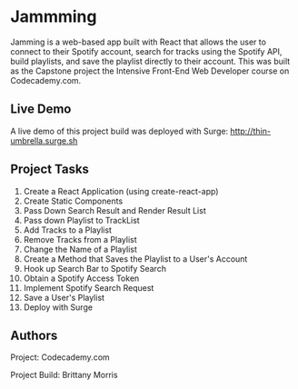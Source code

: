 # Jammming

Jamming is a web-based app built with React that allows the user to connect to their Spotify account, search for tracks using the Spotify API, build playlists, and save the playlist directly to their account. This was built as the Capstone project the Intensive Front-End Web Developer course on Codecademy.com.

## Live Demo

A live demo of this project build was deployed with Surge: http://thin-umbrella.surge.sh

## Project Tasks

1. Create a React Application (using create-react-app)
2. Create Static Components
3. Pass Down Search Result and Render Result List
4. Pass down Playlist to TrackList
5. Add Tracks to a Playlist
6. Remove Tracks from a Playlist
7. Change the Name of a Playlist
8. Create a Method that Saves the Playlist to a User's Account
9. Hook up Search Bar to Spotify Search
10. Obtain a Spotify Access Token
11. Implement Spotify Search Request
12. Save a User's Playlist
13. Deploy with Surge

## Authors

Project: Codecademy.com

Project Build: Brittany Morris
